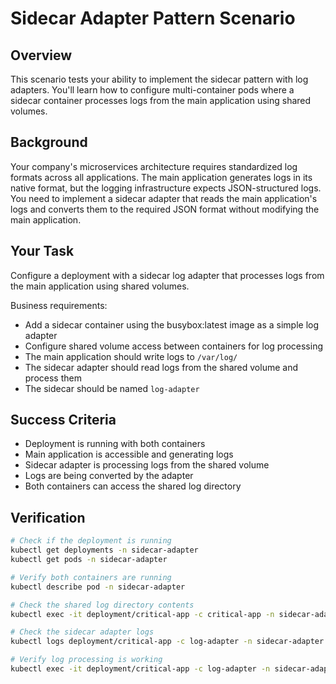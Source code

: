 # Sidecar Adapter Pattern Scenario

## Overview
This scenario tests your ability to implement the sidecar pattern with log adapters. You'll learn how to configure multi-container pods where a sidecar container processes logs from the main application using shared volumes.

## Background
Your company's microservices architecture requires standardized log formats across all applications. The main application generates logs in its native format, but the logging infrastructure expects JSON-structured logs. You need to implement a sidecar adapter that reads the main application's logs and converts them to the required JSON format without modifying the main application.

## Your Task
Configure a deployment with a sidecar log adapter that processes logs from the main application using shared volumes.

Business requirements:
- Add a sidecar container using the busybox:latest image as a simple log adapter
- Configure shared volume access between containers for log processing
- The main application should write logs to `/var/log/`
- The sidecar adapter should read logs from the shared volume and process them
- The sidecar should be named `log-adapter`

## Success Criteria
- Deployment is running with both containers
- Main application is accessible and generating logs
- Sidecar adapter is processing logs from the shared volume
- Logs are being converted by the adapter
- Both containers can access the shared log directory

## Verification

```bash
# Check if the deployment is running
kubectl get deployments -n sidecar-adapter
kubectl get pods -n sidecar-adapter

# Verify both containers are running
kubectl describe pod -n sidecar-adapter

# Check the shared log directory contents
kubectl exec -it deployment/critical-app -c critical-app -n sidecar-adapter -- ls -la /var/log/

# Check the sidecar adapter logs
kubectl logs deployment/critical-app -c log-adapter -n sidecar-adapter

# Verify log processing is working
kubectl exec -it deployment/critical-app -c log-adapter -n sidecar-adapter -- ls -la /var/log/
```
